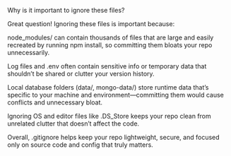 Why is it important to ignore these files?

Great question! Ignoring these files is important because:

node_modules/ can contain thousands of files that are large and easily recreated by running npm install, so committing them bloats your repo unnecessarily.

Log files and .env often contain sensitive info or temporary data that shouldn’t be shared or clutter your version history.

Local database folders (data/, mongo-data/) store runtime data that’s specific to your machine and environment—committing them would cause conflicts and unnecessary bloat.

Ignoring OS and editor files like .DS_Store keeps your repo clean from unrelated clutter that doesn’t affect the code.

Overall, .gitignore helps keep your repo lightweight, secure, and focused only on source code and config that truly matters.

